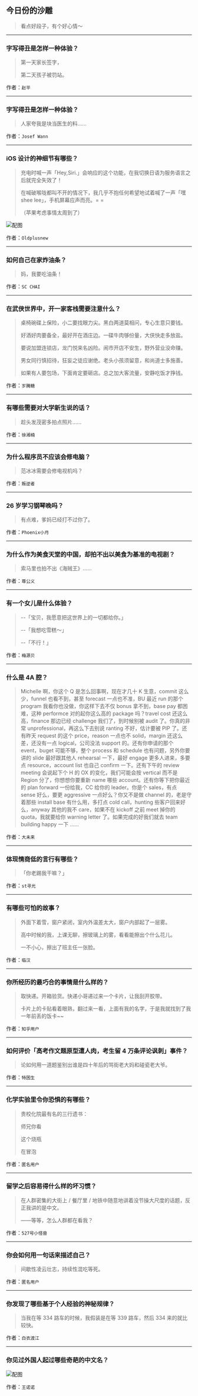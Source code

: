 ## 今日份的沙雕

> 看点好段子，有个好心情～


 
---

### 字写得丑是怎样一种体验？

> 第一天家长签字，
> 
> 第二天孩子被罚站。


作者：`赵平`

---

### 字写得丑是怎样一种体验？

> 人家夸我是块当医生的料……


作者：`Josef Wann`

---

### iOS 设计的神细节有哪些？

> 充电时喊一声「Hey,Siri.」会响应的这个功能，在我切换日语为服务语言之后就完全失效了！
> 
> 在喊破喉咙都叫不开的情况下，我几乎不抱任何希望地试着喊了一声「嘿 shee lee」，手机屏幕应声而亮。= =
> 
> （苹果考虑事情太周到了）



![配图](http://pic2.zhimg.com/70/65b0895ba5830518df9db4d9e5e18a61_b.jpg)


作者：`Oldplusnew`

---

### 如何自己在家炸油条？

> 妈，我要吃油条！


作者：`SC CHAI`

---

### 在武侠世界中，开一家客栈需要注意什么？

> 桌椅碗碟上保险，小二要找眼力尖。黑白两道莫相问，专心生意只要钱。
> 
> 好酒好肉要备全，最好开在酒庄边。一碟牛肉够份量，大侠快走多放盐。
> 
> 要说加盟连锁店，龙门悦来名凶险。闹市开店不安生，野外营业没命赚。
> 
> 男女同行慎招待，狂妄之徒应谢绝。老头小孩须留意，和尚道士多施善。
> 
> 如果有人要包场，下面肯定要砸店。总之加大客流量，安静吃饭才挣钱。


作者：`岁腌糖`

---

### 有哪些需要对大学新生说的话？

> 趁头发茂密多拍点照片……


作者：`徐湘楠`

---

### 为什么程序员不应该会修电脑？

> 范冰冰需要会修电视机吗？


作者：`叛逆者`

---

### 26 岁学习钢琴晚吗？

> 有点难，爹妈已经打不过你了。


作者：`Phoenix小月`

---

### 为什么作为美食天堂的中国，却拍不出以美食为基准的电视剧？

> 索马里也拍不出《海贼王》……


作者：`尊公义`

---

### 有一个女儿是什么体验？

> --「宝贝，我愿意把这世界上的一切都给你。」
> 
> --「我想吃雪糕～」
> 
> --「不行！」


作者：`梅源贝`

---

### 什么是 4A 腔？

> Michelle 啊，你这个 Q 是怎么回事啊，现在才几十 K 生意，commit 这么少，funnel 也看不到，甚至 forecast 一点也不准，BU 最近 run 的那个 program 我看你也没做，你这样下去不仅 bonus 拿不到，base pay 都困难，这种 performce 对的起你这么高的 package 吗？travel cost 还这么高，finance 那边已经 challenge 我们了，到时候别被 audit 了。你真的非常 unprofessional，再这么下去别说 ranting 不好，估计要被 PIP 了。还有昨天 request 的这个 price，reason 一点也不 solid，margin 还这么差，还没有一点 logical，公司没法 support 的。还有你申请的那个 event，buget 可能不够，整个 process 和 schedule 也有问题，另外你要讲的 slide 最好跟其他人 rehearsal 一下，最好 engage 更多人进来，多要点 resource，account list 也自己 confirm 一下。还有下午的 review meeting 会说起下个 H 的 OX 的变化，我们可能会按 vertical 而不是 Region 分了，你想想你要重新 name 哪些 account。还有你等下把你最近的 plan forward 一份给我，CC 给你的 leader。你是个 sales，有点 sense 好么，要更 aggressive 一点好么？你又不是做 channel 的，老是守着那些 install base 有什么用，多打点 cold call，hunting 些客户回来好么，anyway 其他的我不 care，如果不在 kickoff 之前 meet 掉你的 quota，我就要给你 warning letter 了。如果完成的好我们就去 team building happy 一下 ......


作者：`大未来`

---

### 体现情商低的言行有哪些？

> 「你老踢我干嘛？」


作者：`st寻光`

---

### 有哪些可怕的故事？

> 外面下着雪，窗户紧闭，室内外温差太大，窗户内部起了一层雾。
> 
> 高中时候的我，上课无聊，擦玻璃上的雾，看看能擦出个什么花儿。
> 
> 一不小心，擦出了班主任一张脸。


作者：`临汉`

---

### 你所经历的最巧合的事情是什么样的？

> 取快递。开箱验货。快递小哥递过来一个卡片，让我刮开胶带。
> 
> 卡片上的卡贴看着眼熟，翻过来一看，上面有我的名字，于是我就找到了我一年前丢的饭卡~~


作者：`知乎用户`

---

### 如何评价「高考作文题原型遭人肉，考生留 4 万条评论讽刺」事件？

> 论如何用一道题鉴别出谁是四十年后的骂街老大妈和碰瓷老大爷。


作者：`特困生`

---

### 化学实验里令你恐惧的有哪些？

> 贵校化院最有名的三行遗书：
> 
> 师兄你看
> 
> 这个烧瓶
> 
> 在冒泡


作者：`匿名用户`

---

### 留学之后容易得什么样的坏习惯？

> 在人群密集的大街上 / 餐厅里 / 地铁中随意地讲着没节操大尺度的话题，反正我讲的是中文。
> 
> ——等等，怎么人群都在看我？


作者：`527号小怪兽`

---

### 你会如何用一句话来描述自己？

> 间歇性凌云壮志，持续性混吃等死。


作者：`匿名用户`

---

### 你发现了哪些基于个人经验的神秘规律？

> 当我在等 334 路车的时候，我假装是在等 339 路车，然后 334 来的就比较快。


作者：`白衣渡江`

---

### 你见过外国人起过哪些奇葩的中文名？

> 



![配图](http://pic3.zhimg.com/70/6aed45162ff8740d7c3c0036651bd69e_b.jpg)


作者：`王诺诺`